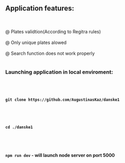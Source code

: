 ## Application features:
<br /><br />
@ Plates validtion(According to Regitra rules)
<br /><br />
@ Only unique plates alowed
<br /><br />
@ Search function does not work properly
<br /><br />


### Launching application in local enviroment:
<br /><br />

#### `git clone https://github.com/AugustinasKaz/danske1`
<br /><br />

#### `cd ./danske1`
<br /><br />

#### `npm run dev` - will launch node server on port 5000 
